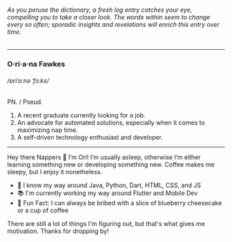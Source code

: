 ###### *As you peruse the dictionary, a fresh log entry catches your eye, compelling you to take a closer look. The words within seem to change every so often; sporadic insights and revelations will enrich this entry over time.*

---

### O·ri·a·na Fawkes 
 
###### /ɒriˈɑːnə ˈfɔːks/
 
PN. / Pseud.
1. A recent graduate currently looking for a job.
2. An advocate for automated solutions, especially when it comes to maximizing nap time.
3. A self-driven technology enthusiast and developer.
 
---

Hey there Nappers 👋 I’m Ori! I’m usually asleep, otherwise I’m either learning something new or developing something new. Coffee makes me sleepy, but I enjoy it nonetheless.

- 📜 I know my way around Java, Python, Dart, HTML, CSS, and JS
- 📚 I'm currently working my way around Flutter and Mobile Dev
- 🍰 Fun Fact: I can always be bribed with a slice of blueberry cheesecake or a cup of coffee

There are still a lot of things I'm figuring out, but that's what gives me motivation. Thanks for dropping by!
